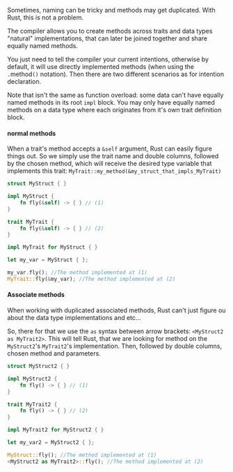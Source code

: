 Sometimes, naming can be tricky and methods may get duplicated. With Rust, this is not a problem. 

The compiler allows you to create methods across traits and data types "natural" implementations, that can later be joined together and share equally named methods.

You just need to tell the compiler your current intentions, otherwise by default, it will use directly implemented methods (when using the ``.``method``()`` notation). 
Then there are two different scenarios as for intention declaration.

Note that isn't the same as function overload: some data can't have equally named methods in its root ``impl`` block. You may only have equally named methods on a data type where each originates from it's own trait definition block.

#### normal methods
When a trait's method accepts a ``&self`` argument, Rust can easily figure things out. So we simply use the trait name and double columns, followed by the chosen method, which will receive the desired type variable that implements this trait: ``MyTrait::my_method(&my_struct_that_impls_MyTrait)``

```rust
struct MyStruct { }

impl MyStruct {
	fn fly(&self) -> { } // (1)
}

trait MyTrait {
	fn fly(&self) -> { } // (2)
}

impl MyTrait for MyStruct { }

let my_var = MyStruct { };

my_var.fly(); //The method implemented at (1)
MyTrait::fly(&my_var); //The method implemented at (2)
```

#### Associate methods 
When working with duplicated associated methods, Rust can't just figure ou about the data type implementations and etc...

So, there for that we use the ``as`` syntax between arrow brackets: ``<MyStruct2 as MyTrait2>``.
This will tell Rust, that we are looking for method on the ``MyStruct2``'s ``MyTrait2``'s implementation. Then, followed by double columns, chosen method and parameters.

```rust
struct MyStruct2 { }

impl MyStruct2 {
	fn fly() -> { } // (1)
}

trait MyTrait2 {
	fn fly() -> { } // (2)
}

impl MyTrait2 for MyStruct2 { }

let my_var2 = MyStruct2 { };

MyStruct::fly(); //The method implemented at (1)
<MyStruct2 as MyTrait2>::fly(); //The method implemented at (2)
```
